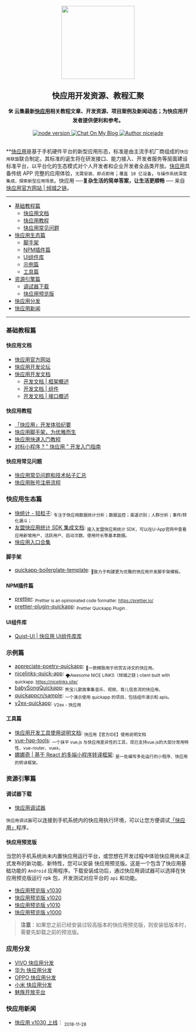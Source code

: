 <p align="center"><a href="https://nicelinks.site/post/5b5fb5bc615bf842b609105f" target="_blank"><img width="200"src="https://github.com/nicejade/awesome-quickapp/blob/master/resources/images/quickapp.png"></a></p>

<h2 align="center">快应用开发资源、教程汇聚</h2>

<div align="center">
  <strong>🛠 云集最新<a href="https://nicelinks.site/post/5b5fb5bc615bf842b609105f">快应用</a>相关教程文章、开发资源、项目案例及新闻动态；为快应用开发者提供便利和参考。
  </strong>
</div>
<br>

<div align="center">
  <a href="https://nodejs.org/en/">
    <img src="https://img.shields.io/badge/node-%3E%3D%208.0.0-green.svg" alt="node version">
  </a>
  <a href="https://nice.lovejade.cn/zh/article/awesome-quickapp.html">
   <img src="https://img.shields.io/badge/chat-on%20blog-brightgreen.svg" alt="Chat On My Blog">
 </a>
  <a href="https://about.me/nicejade"><img src="https://img.shields.io/badge/Author-nicejade-%23a696c8.svg" alt="Author nicejade"></a>
</div>

<br>

**[快应用](https://nicelinks.site/post/5b5fb5bc615bf842b609105f)是基于手机硬件平台的新型应用形态，标准是由主流手机厂商组成的`快应用联盟`联合制定。其标准的诞生将在研发接口、能力接入、开发者服务等层面建设标准平台，以平台化的生态模式对个人开发者和企业开发者全品类开放。[快应用](https://nicelinks.site/post/5b5fb5bc615bf842b609105f)具备传统 APP 完整的应用体验，`无需安装、即点即用`；`覆盖 10 亿设备`，`与操作系统深度集成，探索新型应用场景`。快应用 ──**复杂生活的简单答案，让生活更顺畅** ── 来自 [快应用官方网站 | 倾城之链](https://nicelinks.site/post/5b5fb5bc615bf842b609105f)。

---

- [基础教程篇](#基础教程篇)
  - [快应用文档](#快应用文档)
  - [快应用教程](#快应用教程)
  - [快应用常见问题](#快应用常见问题)
- [快应用生态篇](#快应用生态篇)
  - [脚手架](#脚手架)
  - [NPM插件篇](#NPM插件篇)
  - [UI组件库](#UI组件库)
  - [示例篇](#示例篇)
  - [工具篇](#工具篇)
- [资源引擎篇](#资源引擎篇)
  - [调试器下载](#调试器下载)
  - [快应用预览版](#快应用预览版)
- [快应用分发](#应用分发)
- [快应用新闻](#快应用新闻)

---

### 基础教程篇

#### 快应用文档
* [快应用官方网站](https://www.quickapp.cn/)
* [快应用开发论坛](https://bbs.quickapp.cn/)
* [快应用开发文档](https://doc.quickapp.cn/)
  * [开发文档 | 框架概述](https://doc.quickapp.cn/framework/)
  * [开发文档 | 组件](https://doc.quickapp.cn/widgets/common-events.html)
  * [开发文档 | 接口概述](https://doc.quickapp.cn/features/)

#### 快应用教程

* [「快应用」开发体验纪要](https://nice.lovejade.cn/zh/article/develop-quick-app-experience-notes.html)
* [快应用脚手架，为优雅而生](https://nice.lovejade.cn/zh/article/quickapp-boilerplate-template.html)
* [快应用快速入门教程](https://juejin.im/post/5ab27d8e518825557e78485e)
* [对标小程序 ? " 快应用 " 开发入门指南](https://juejin.im/post/5ab26a1e6fb9a028b547c675)

#### 快应用常见问题

* [快应用常见问题和技术帖子汇总](https://bbs.quickapp.cn/forum.php?mod=viewthread&tid=838)
* [快应用账号注册流程](https://www.quickapp.cn/docCenter/post/71)

### 快应用生态篇

* [快统计 - 轻粒子](http://www.qinglizi.cn/): <sub>专注于快应用数据统计分析；数据监控；渠道识别；人群分析；事件/转化漏斗；</sub>
* [友盟快应用统计 SDK 集成文档](https://developer.umeng.com/docs/84810/detail/84811): <sub>接入友盟快应用统计 SDK，可以在U-App官网中查看应用新增用户、活跃用户、启动次数、使用时长等基本数据。</sub>
* [快应用入口合集](https://bbs.quickapp.cn/forum.php?mod=viewthread&tid=552&fromuid=139)

#### 脚手架

* [quickapp-boilerplate-template](https://github.com/nicejade/quickapp-boilerplate-template): <sub>🔨致力于构建更为优雅的快应用开发脚手架模板。</sub>

#### NPM插件篇

* [prettier](https://github.com/prettier/prettier): <sub>Prettier is an opinionated code formatter. https://prettier.io/</sub>
* [prettier-plugin-quickapp](https://github.com/nicejade/prettier-plugin-quickapp): <sub>Prettier Quickapp Plugin .</sub>

#### UI组件库

* [Quist-UI | 快应用 UI组件库库](https://github.com/JDsecretFE/quist-ui)

### 示例篇

* [appreciate-poetry-quickapp](https://github.com/TheHumanComedy/appreciate-poetry-quickapp): <sub>🌊一款精致用于欣赏古诗文的快应用。</sub>
* [nicelinks-quick-app](https://github.com/nicejade/nicelinks-quick-app): <sub>🌪Awesome NICE LINKS（倾城之链 ) client built with quickapp. https://nicelinks.site/ </sub>
* [babySongQuickapp](https://github.com/lishuaixingNewBee/babySongQuickapp): <sub>熊宝儿歌故事集音乐、视频、育儿信息流的快应用。</sub>
* [quickappcn/sample](https://github.com/quickappcn/sample): <sub>一个演示使用 quickapp 的项目，包括组件演示和 apis。 </sub>
* [v2ex-quickapp](https://github.com/wotermelon/v2ex-quickapp): <sub>V2ex - 快应用</sub>

#### 工具篇

* [快应用开发工具使用说明文档](https://bbs.quickapp.cn/forum.php?mod=viewthread&tid=1052): <sub>快应用【官方IDE】使用说明文档</sub>
* [vue-hap-tools](https://github.com/Youjingyu/vue-hap-tools): <sub>一个抹平 vue.js 与快应用差异性的工具，现已支持vue.js的大部分常用特性、vue-router、vuex。</sub>
* [娜娜奇 | 基于 React 的多端小程序转译框架](https://rubylouvre.github.io/nanachi/documents/install.html): <sub>是一处编写多处运行的小程序、快应用的转译框架。</sub>

### 资源引擎篇

#### 调试器下载

- [快应用调试器](https://github.com/nicejade/awesome-quickapp/blob/master/resources/quickapp_debugger.apk.apk?raw=true)

`快应用调试器`可以连接到手机系统内的快应用执行环境，可以让您方便调试[「快应用」](https://nicelinks.site/post/5b5fb5bc615bf842b609105f)程序。

#### 快应用预览版

当您的手机系统尚未内置快应用运行平台，或您想在开发过程中体验快应用尚未正式发布的新功能、新特性，您可以安装 快应用预览版。这是一个包含了快应用基础功能的 `Android` 应用程序。下载安装成功后，通过快应用调试器可以选择在快应用预览版运行 rpk 包，开发测试对应平台的 `api` 和功能。

- [快应用预览版 v1030](https://github.com/nicejade/awesome-quickapp/blob/master/resources/quickapp_platform_preview_release_v1030.apk?raw=true)
- [快应用预览版 v1020](https://github.com/nicejade/awesome-quickapp/blob/master/resources/quickapp_platform_preview_release_v1020.apk?raw=true)
- [快应用预览版 v1010](https://github.com/nicejade/awesome-quickapp/blob/master/resources/quickapp_platform_preview_release_v1010.apk?raw=true)
- [快应用预览版 v1000](https://github.com/nicejade/awesome-quickapp/blob/master/resources/quickapp_platform_preview_release_v1000.apk?raw=true)

>**注意**：如果您之前已经安装过较高版本的快应用预览版，则安装低版本时，需要先卸载之前的预览版。

### 应用分发

* [VIVO 快应用分发](https://dev.vivo.com.cn/distribute/quickApp)
* [华为 快应用分发](https://developer.huawei.com/consumer/cn/service/hms/fastapp.html)
* [OPPO 快应用分发](https://open.oppomobile.com/service/distribute#id=4)
* [小米 快应用分发](https://dev.mi.com/console/app/newapp.html)
* [魅族开放平台](https://open.flyme.cn/)

### 快应用新闻

* [快应用 v1030 上线](https://doc.quickapp.cn/changelog/1030.html)： <sub>2018-11-28</sub>
